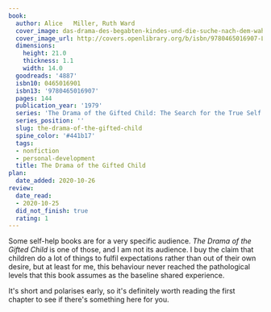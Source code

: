 ```yaml
---
book:
  author: Alice   Miller, Ruth Ward
  cover_image: das-drama-des-begabten-kindes-und-die-suche-nach-dem-wahren-selbst.jpg
  cover_image_url: http://covers.openlibrary.org/b/isbn/9780465016907-L.jpg
  dimensions:
    height: 21.0
    thickness: 1.1
    width: 14.0
  goodreads: '4887'
  isbn10: 0465016901
  isbn13: '9780465016907'
  pages: 144
  publication_year: '1979'
  series: 'The Drama of the Gifted Child: The Search for the True Self'
  series_position: ''
  slug: the-drama-of-the-gifted-child
  spine_color: '#441b17'
  tags:
  - nonfiction
  - personal-development
  title: The Drama of the Gifted Child
plan:
  date_added: 2020-10-26
review:
  date_read:
  - 2020-10-25
  did_not_finish: true
  rating: 1
---
```


Some self-help books are for a very specific audience. *The Drama of the Gifted Child* is one of those, and I am not its
audience. I buy the claim that children do a lot of things to fulfil expectations rather than out of their own desire,
but at least for me, this behaviour never reached the pathological levels that this book assumes as the baseline shared
experience.

It's short and polarises early, so it's definitely worth reading the first chapter to see if there's something here for
you.
